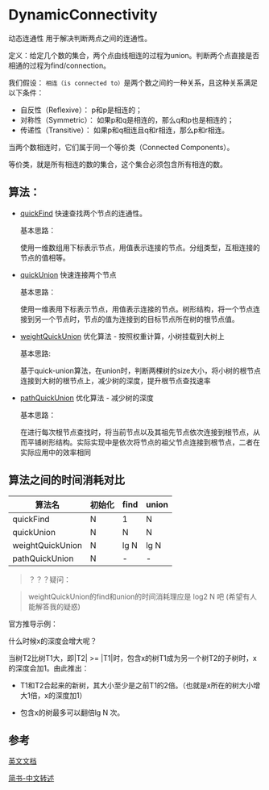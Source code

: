 # DynamicConnectivity
动态连通性
用于解决判断两点之间的连通性。

定义：给定几个数的集合，两个点由线相连的过程为union。判断两个点直接是否相通的过程为find/connection。

我们假设： `相连（is connected to）`是两个数之间的一种关系，且这种关系满足以下条件：
- 自反性（Reflexive）： p和p是相连的；
- 对称性（Symmetric）： 如果p和q是相连的，那么q和p也是相连的；
- 传递性（Transitive）： 如果p和q相连且q和r相连，那么p和r相连。

当两个数相连时，它们属于同一个等价类（Connected Components）。

等价类，就是所有相连的数的集合，这个集合必须包含所有相连的数。

## 算法：
- [quickFind](./quickFind.ts) 快速查找两个节点的连通性。

  基本思路：

  使用一维数组用下标表示节点，用值表示连接的节点。分组类型，互相连接的节点的值相等。

- [quickUnion](./quickUnion.ts) 快速连接两个节点

  基本思路：

  使用一维表用下标表示节点，用值表示连接的节点。树形结构，将一个节点连接到另一个节点时，节点的值为连接到的目标节点所在树的根节点值。
- [weightQuickUnion](./weightQuickUnion.ts) 优化算法 - 按照权重计算，小树挂载到大树上

  基本思路:

  基于quick-union算法，在union时，判断两棵树的size大小，将小树的根节点连接到大树的根节点上，减少树的深度，提升根节点查找速率
- [pathQuickUnion](./pathQuickUnion.ts) 优化算法 - 减少树的深度

  基本思路：

  在进行每次根节点查找时，将当前节点以及其祖先节点依次连接到根节点，从而平铺树形结构。实际实现中是依次将节点的祖父节点连接到根节点，二者在实际应用中的效率相同

## 算法之间的时间消耗对比

| 算法名            | 初始化 | find | union |
| ------           | ------ | ----- | ----- |
| quickFind        | N      | 1     | N     |
| quickUnion       | N      | N     | N     |
| weightQuickUnion | N      | lg N  | lg N  |
| pathQuickUnion   | N      | -     | -     |

> ？？？疑问：

> weightQuickUnion的find和union的时间消耗理应是 log2 N 吧 (希望有人能解答我的疑惑)

官方推导示例：

什么时候x的深度会增大呢？

当树T2比树T1大，即|T2| >= |T1|时，包含x的树T1成为另一个树T2的子树时，x的深度会加1。由此推出：

- T1和T2合起来的新树，其大小至少是之前T1的2倍。（也就是x所在的树大小增大1倍，x的深度加1）

- 包含x的树最多可以翻倍lg N 次。

## 参考
[英文文档](https://d3c33hcgiwev3.cloudfront.net/_b65e7611894ba175de27bd14793f894a_15UnionFind.pdf?Expires=1680393600&Signature=cm9E2T0EdBs5K~Ii42WkcY8loTuGjIzMlILDh1NTvX5oMBeI7YcOmXZVYKDuhBbbbSHeXKv8t6K4z5xXP60yYp6VWo7yPey9xMlp9e2FRtlPgQUEpblusnI1B3HwARGZV78DiK1MTX0lfNX3cnrVRDVUH5K60NhPC6tkDfbxKrI_&Key-Pair-Id=APKAJLTNE6QMUY6HBC5A)

[简书-中文转述](https://www.jianshu.com/p/44541a3fe8b3)